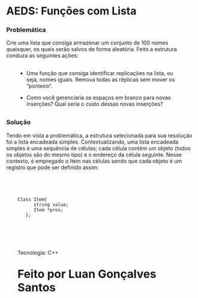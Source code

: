 # <b>AEDS: Funções com Lista</b>

<h3>Problemática</h3>

<p style="text-aling: center;">Crie uma lista que consiga armazenar um conjunto de 100 nomes quaisquer, os quais serão salvos de forma aleatória. Feito a estrutura conduza as seguintes ações: </p>

<div style="margin: 30px 30px 30px 30px;">
	<ul>
		<li>
			<p>Uma função que consiga identificar replicações na lista, ou seja, nomes iguais. Remova
todas as réplicas sem mover os ”ponteiro“.</p></li><li><p>Como você gerenciaria os espaços em branco para novas inserções? Qual seria o custo
dessas novas inserções?</p>
		</li>
	</ul>
</div>

<h3>Solução</h3>

<p style="text-aling: center;">Tendo em vista a problemática, a estrutura selecionada para sua resolução foi a lista encadeada simples. Contextualizando, uma lista encadeada simples é uma sequência de células; cada célula contém um objeto (todos os objetos são do mesmo tipo) e o endereço da célula seguinte.  Nesse contexto, é empregado o Item nas células sendo que cada objeto é um registro que pode ser definido assim:</p> 

<div style="margin: 30px 30px 30px 30px;">
	<code>
	  	<pre>Class Item{
      string value; 
      Item *prox;
   };
   		</pre>
	</code>
	  
</div>

<div style="margin: 30px 30px 30px 30px;"><p>Tecnologia: C++</p></div>
 
<div style="margin: 30px 30px 30px 30px; font-size: 30px;"><p><b>Feito por Luan Gonçalves Santos</p><b></div>

